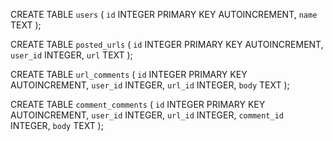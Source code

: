 CREATE TABLE `users` (
`id` INTEGER PRIMARY KEY AUTOINCREMENT,
`name` TEXT
);

CREATE TABLE `posted_urls` (
`id` INTEGER PRIMARY KEY AUTOINCREMENT,
`user_id` INTEGER,
`url` TEXT
);

CREATE TABLE `url_comments` (
`id` INTEGER PRIMARY KEY AUTOINCREMENT,
`user_id` INTEGER,
`url_id` INTEGER,
`body` TEXT
);

CREATE TABLE `comment_comments` (
`id` INTEGER PRIMARY KEY AUTOINCREMENT,
`user_id` INTEGER,
`url_id` INTEGER,
`comment_id` INTEGER,
`body` TEXT
);
